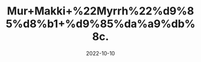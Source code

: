 ---
title: 'Mur+Makki+%22Myrrh%22%d9%85%d8%b1+%d9%85%da%a9%db%8c.'
date: '2022-10-10' 
metatag: '' 
inventory: '0' 
draft: false 
# meta description 
shortDescripton: 'Myrrh+is+used+for%ef%bf%bdindigestion%2c+ulcers%2c+colds%2c+cough%2c+asthma%2c+lung+congestion%2c+arthritis+pain%2c+cancer.+It+is+also+used+as+a+stimulant+and+to+increase+menstrual+flow.'
description: 'Herb'
longdescription: ''
featured: True
# product Price
price: '30.0'
# Product Short Description
shortDescription: 'Myrrh+is+used+for%ef%bf%bdindigestion%2c+ulcers%2c+colds%2c+cough%2c+asthma%2c+lung+congestion%2c+arthritis+pain%2c+cancer.+It+is+also+used+as+a+stimulant+and+to+increase+menstrual+flow.'
productID: '68AE2D9E-1F23-ED11-9968-005056B3A416'
type: 'products'
category: 'Herb' 
thumnailproduct: 'https://eraconnect.blob.core.windows.net/product-images/aminsaddiquidawakhana/68AE2D9E-1F23-ED11-9968-005056B3A416.webp' 
images:
  - image: 'https://eraconnect.blob.core.windows.net/product-images/aminsaddiquidawakhana/68AE2D9E-1F23-ED11-9968-005056B3A416.webp'  
Variants:
---
